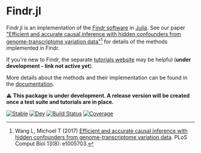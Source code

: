 # Findr.jl

Findr.jl is an implementation of the [Findr software](https://github.com/lingfeiwang/findr) in [Julia](https://julialang.org/). See our paper ["Efficient and accurate causal inference with hidden confounders from genome-transcriptome variation data"](https://doi.org/10.1371/journal.pcbi.1005703)[^Wang2017] for  details of the methods implemented in Findr.

If you're new to Findr, the separate [tutorials website](https://tmichoel.github.io/FindrTutorials) may be helpful (**under development - link not active yet**).

More details about the methods and their implementation can be found in the [documentation](https://tmichoel.github.io/Findr.jl).

:warning: **This package is under development. A release version will be created once a test suite and tutorials are in place.**

[^Wang2017]: Wang L, Michoel T (2017) [Efficient and accurate causal inference with hidden confounders from genome-transcriptome variation data](https://doi.org/10.1371/journal.pcbi.1005703). PLoS Comput Biol 13(8): e1005703.

[![Stable](https://img.shields.io/badge/docs-stable-blue.svg)](https://tmichoel.github.io/Findr.jl/stable/)
[![Dev](https://img.shields.io/badge/docs-dev-blue.svg)](https://tmichoel.github.io/Findr.jl/dev/)
[![Build Status](https://github.com/tmichoel/Findr.jl/actions/workflows/CI.yml/badge.svg?branch=main)](https://github.com/tmichoel/Findr.jl/actions/workflows/CI.yml?query=branch%3Amain)
[![Coverage](https://codecov.io/gh/tmichoel/Findr.jl/branch/main/graph/badge.svg)](https://codecov.io/gh/tmichoel/Findr.jl)
